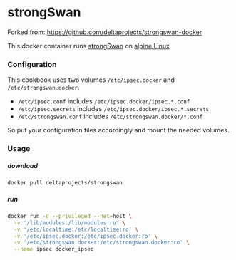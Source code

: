 strongSwan
==========

Forked from: https://github.com/deltaprojects/strongswan-docker

This docker container runs [strongSwan](https://strongswan.org/) on [alpine Linux](https://alpinelinux.org/).

### Configuration
This cookbook uses two volumes `/etc/ipsec.docker` and `/etc/strongswan.docker`.

* `/etc/ipsec.conf` includes `/etc/ipsec.docker/ipsec.*.conf`
* `/etc/ipsec.secrets` includes `/etc/ipsec.docker/ipsec.*.secrets`
* `/etc/strongswan.conf` includes `/etc/strongswan.docker/*.conf`

So put your configuration files accordingly and mount the needed volumes.

### Usage

##### download
```bash
docker pull deltaprojects/strongswan
```

##### run
```bash
docker run -d --privileged --net=host \
  -v '/lib/modules:/lib/modules:ro' \
  -v '/etc/localtime:/etc/localtime:ro' \
  -v '/etc/ipsec.docker:/etc/ipsec.docker:ro' \
  -v '/etc/strongswan.docker:/etc/strongswan.docker:ro' \
  --name ipsec docker_ipsec
```
